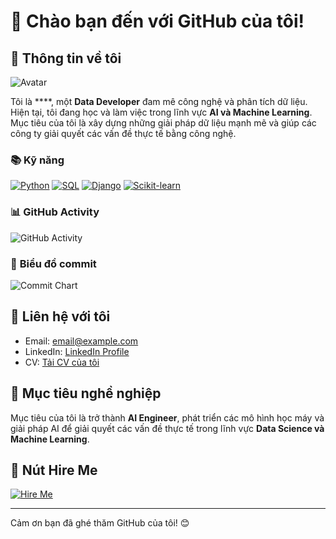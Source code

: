 # 👋 Chào bạn đến với GitHub của tôi!

## 👤 **Thông tin về tôi**
![Avatar]([https://avatars.githubusercontent.com/u/your-avatar-url](https://www.bing.com/images/search?view=detailV2&ccid=fgDWUU0F&id=3FC092AE879A0342DB6A7EA8D85E715CA96465FE&thid=OIP.fgDWUU0FVrYXAB1f4KYmYwHaFj&mediaurl=https%3A%2F%2Fcdn.dribbble.com%2Fusers%2F318273%2Fscreenshots%2F3403867%2Fai_circuits_dribbble.gif&cdnurl=https%3A%2F%2Fth.bing.com%2Fth%2Fid%2FR.7e00d6514d0556b617001d5fe0a62663%3Frik%3D%252fmVkqVxxXtiofg%26pid%3DImgRaw%26r%3D0&exph=600&expw=800&q=animated+AI+gif&simid=608012111410659154&FORM=IRPRST&ck=B17C01EA67FB3ED1BB9F4B4935B6A4F4&selectedIndex=10&itb=0&cw=1375&ch=664&ajaxhist=0&ajaxserp=0))

Tôi là ****, một **Data Developer** đam mê công nghệ và phân tích dữ liệu. Hiện tại, tôi đang học và làm việc trong lĩnh vực **AI và Machine Learning**. Mục tiêu của tôi là xây dựng những giải pháp dữ liệu mạnh mẽ và giúp các công ty giải quyết các vấn đề thực tế bằng công nghệ.

### 📚 Kỹ năng
[![Python](https://img.shields.io/badge/-Python-3776AB?style=flat-square&logo=python&logoColor=white)](https://www.python.org/)
[![SQL](https://img.shields.io/badge/-SQL-4479A1?style=flat-square&logo=postgresql&logoColor=white)](https://www.postgresql.org/)
[![Django](https://img.shields.io/badge/-Django-092D1F?style=flat-square&logo=django&logoColor=white)](https://www.djangoproject.com/)
[![Scikit-learn](https://img.shields.io/badge/-Scikit--learn-F7931E?style=flat-square&logo=scikit-learn&logoColor=white)](https://scikit-learn.org/)

### 📊 **GitHub Activity**

![GitHub Activity](https://github-readme-stats.vercel.app/api?username=your-username&show_icons=true&hide=prs&count_private=true&theme=radical)

### 📅 **Biểu đồ commit**

![Commit Chart](https://github-readme-streak-stats.herokuapp.com/?user=your-username&theme=radical)

## 📝 **Liên hệ với tôi**
- Email: [email@example.com](mailto:email@example.com)
- LinkedIn: [LinkedIn Profile](https://www.linkedin.com/in/your-profile/)
- CV: [Tải CV của tôi](https://your-website.com/cv)

## 🎯 **Mục tiêu nghề nghiệp**
Mục tiêu của tôi là trở thành **AI Engineer**, phát triển các mô hình học máy và giải pháp AI để giải quyết các vấn đề thực tế trong lĩnh vực **Data Science và Machine Learning**.

## 💼 **Nút Hire Me**

[![Hire Me](https://img.shields.io/badge/Hire%20Me-%23ff1493?style=for-the-badge&logo=hireable&logoColor=white)](https://your-website.com/hire-me)

---

Cảm ơn bạn đã ghé thăm GitHub của tôi! 😊
